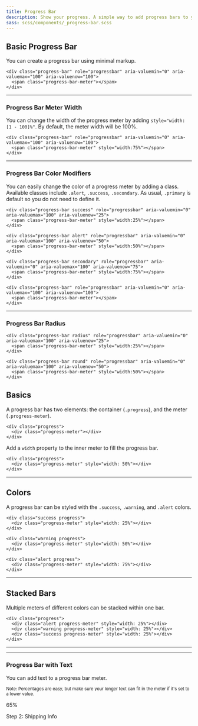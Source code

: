 ```yaml
---
title: Progress Bar
description: Show your progress. A simple way to add progress bars to your layouts. You only need two HTML elements to make them and they're easy to customize.
sass: scss/components/_progress-bar.scss
---
```


## Basic Progress Bar

You can create a progress bar using minimal markup.

```html_example
<div class="progress-bar" role="progressbar" aria-valuemin="0" aria-valuemax="100" aria-valuenow="100">
  <span class="progress-bar-meter"></span>
</div>
```

***

### Progress Bar Meter Width

You can change the width of the progress meter by adding `style="width: [1 - 100]%"`. By default, the meter width will be 100%.

```html_example
<div class="progress-bar" role="progressbar" aria-valuemin="0" aria-valuemax="100" aria-valuenow="100">
  <span class="progress-bar-meter" style="width:75%"></span>
</div>
```

***

### Progress Bar Color Modifiers

You can easily change the color of a progress meter by adding a class. Available classes include `.alert`, `.success`, `.secondary`. As usual, `.primary` is default so you do not need to define it.

```html_example
<div class="progress-bar success" role="progressbar" aria-valuemin="0" aria-valuemax="100" aria-valuenow="25">
  <span class="progress-bar-meter" style="width:25%"></span>
</div>

<div class="progress-bar alert" role="progressbar" aria-valuemin="0" aria-valuemax="100" aria-valuenow="50">
  <span class="progress-bar-meter" style="width:50%"></span>
</div>

<div class="progress-bar secondary" role="progressbar" aria-valuemin="0" aria-valuemax="100" aria-valuenow="75">
  <span class="progress-bar-meter" style="width:75%"></span>
</div>

<div class="progress-bar" role="progressbar" aria-valuemin="0" aria-valuemax="100" aria-valuenow="100">
  <span class="progress-bar-meter"></span>
</div>
```

***

### Progress Bar Radius

```html_example
<div class="progress-bar radius" role="progressbar" aria-valuemin="0" aria-valuemax="100" aria-valuenow="25">
  <span class="progress-bar-meter" style="width:25%"></span>
</div>

<div class="progress-bar round" role="progressbar" aria-valuemin="0" aria-valuemax="100" aria-valuenow="50">
  <span class="progress-bar-meter" style="width:50%"></span>
</div>

```

## Basics

A progress bar has two elements: the container (`.progress`), and the meter (`.progress-meter`).

```html_example
<div class="progress">
  <div class="progress-meter"></div>
</div>
```

Add a `width` property to the inner meter to fill the progress bar.

```html_example
<div class="progress">
  <div class="progress-meter" style="width: 50%"></div>
</div>
```

---

## Colors

A progress bar can be styled with the `.success`, `.warning`, and `.alert` colors.

```html_example
<div class="success progress">
  <div class="progress-meter" style="width: 25%"></div>
</div>

<div class="warning progress">
  <div class="progress-meter" style="width: 50%"></div>
</div>

<div class="alert progress">
  <div class="progress-meter" style="width: 75%"></div>
</div>
```

---

## Stacked Bars

Multiple meters of different colors can be stacked within one bar.

```html_example
<div class="progress">
  <div class="alert progress-meter" style="width: 25%"></div>
  <div class="warning progress-meter" style="width: 25%"></div>
  <div class="success progress-meter" style="width: 25%"></div>
</div>
```
---

***

### Progress Bar with Text

You can add text to a progress bar meter. 

<small>Note: Percentages are easy, but make sure your longer text can fit in the meter if it's set to a lower value.</small>

<div class="progress-bar" role="progressbar" aria-valuenow="20" aria-valuemin="0" aria-valuetext="65 percent" aria-valuemax="100">
  <span class="progress-bar-meter" style="width:65%">
    <p class="progress-bar-text">65%</p>
  </span>
</div>

<div class="progress-bar" role="progressbar" aria-valuenow="20" aria-valuemin="0" aria-valuetext="Step 2: Shipping Info" aria-valuemax="100">
  <span class="progress-bar-meter" style="width:25%">
    <p class="progress-bar-text">Step 2: Shipping Info</p>
  </span>
</div>

